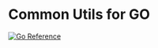 # Common Utils for GO

[![Go Reference](https://pkg.go.dev/badge/github.com/fatindeed/go-utils.svg)](https://pkg.go.dev/github.com/fatindeed/go-utils)